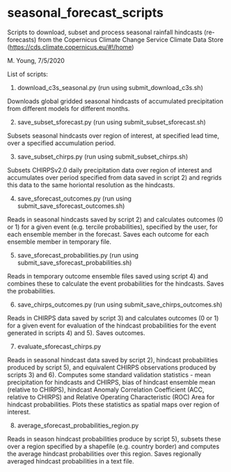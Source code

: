 # seasonal_forecast_scripts

Scripts to download, subset and process seasonal rainfall hindcasts (re-forecasts) from the Copernicus Climate Change Service Climate Data Store (https://cds.climate.copernicus.eu/#!/home)

M. Young, 7/5/2020

List of scripts:

1) download_c3s_seasonal.py (run using submit_download_c3s.sh)

Downloads global gridded seasonal hindcasts of accumulated precipitation from different models for different months.


2) save_subset_sforecast.py (run using submit_subset_sforecast.sh)

Subsets seasonal hindcasts over region of interest, at specified lead time, over a specified accumulation period.


3) save_subset_chirps.py (run using submit_subset_chirps.sh)

Subsets CHIRPSv2.0 daily precipitation data over region of interest and accumulates over period specified from data saved in script 2) and regrids this data to the same horiontal resolution as the hindcasts.


4) save_sforecast_outcomes.py (run using submit_save_sforecast_outcomes.sh)

Reads in seasonal hindcasts saved by script 2) and calculates outcomes (0 or 1) for a given event (e.g. tercile probabilities), specified by the user, for each ensemble member in the forecast. Saves each outcome for each ensemble member in temporary file.


5) save_sforecast_probabilities.py (run using submit_save_sforecast_probabilities.sh)

Reads in temporary outcome ensemble files saved using script 4) and combines these to calculate the event probabilities for the hindcasts. Saves the probabilities.


6) save_chirps_outcomes.py (run using submit_save_chirps_outcomes.sh)

Reads in CHIRPS data saved by script 3) and calculates outcomes (0 or 1) for a given event for evaluation of the hindcast probabilities for the event generated in scripts 4) and 5). Saves outcomes.


7) evaluate_sforecast_chirps.py

Reads in seasonal hindcast data saved by script 2), hindcast probabilities produced by script 5), and equivalent CHIRPS observations produced by scripts 3) and 6). Computes some standard validation statistics - mean precipitation for hindcasts and CHIRPS, bias of hindcast ensemble mean (relative to CHIRPS), hindcast Anomaly Correlation Coefficient (ACC, relative to CHIRPS) and Relative Operating Characteristic (ROC) Area for hindcast probabilities. Plots these statistics as spatial maps over region of interest.


8) average_sforecast_probabilities_region.py

Reads in season hindcast probabilities produce by script 5), subsets these over a region specified by a shapefile (e.g. country border) and computes the average hindcast probabilities over this region. Saves regionally averaged hindcast probabilities in a text file.  
